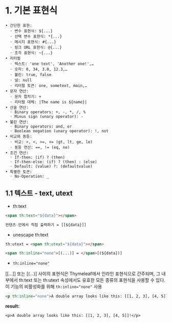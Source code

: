 # 1. 기본 표현식

```thymeleafexpressions
• 간단한 표현:
  ◦ 변수 표현식: ${...}
  ◦ 선택 변수 표현식: *{...}
  ◦ 메시지 표현식: #{...}
  ◦ 링크 URL 표현식: @{...}
  ◦ 조각 표현식: ~{...}
• 리터럴
  ◦ 텍스트: 'one text', 'Another one!',…
  ◦ 숫자: 0, 34, 3.0, 12.3,…
  ◦ 불린: true, false
  ◦ 널: null
  ◦ 리터럴 토큰: one, sometext, main,…
• 문자 연산:
  ◦ 문자 합치기: +
  ◦ 리터럴 대체: |The name is ${name}|
• 산술 연산:
  ◦ Binary operators: +, -, *, /, %
  ◦ Minus sign (unary operator): -
• 불린 연산:
  ◦ Binary operators: and, or
  ◦ Boolean negation (unary operator): !, not
• 비교와 동등:
  ◦ 비교: >, <, >=, <= (gt, lt, ge, le)
  ◦ 동등 연산: ==, != (eq, ne)
• 조건 연산:
  ◦ If-then: (if) ? (then)
  ◦ If-then-else: (if) ? (then) : (else)
  ◦ Default: (value) ?: (defaultvalue)
• 특별한 토큰:
  ◦ No-Operation: _
```

## 1.1 텍스트 - text, utext

- th:text

```html
<span th:text="${data}"></span>
```

```html
컨텐츠 안에서 직접 출력하기 = [[${data}]]
```

- unescape th:text

```html
th:utext = <span th:utext="${data}"></span>
```
```html
<span th:inline="none">[(...)] = </span>[(${data})]
```

- `th:inline="none"`

[[...]] 또는 [(...)] 사이의 표현식은 Thymeleaf에서 인라인 표현식으로 간주되며, 그 내부에서 th:text 또는 th:utext
속성에서도 유효한 모든 종류의 표현식을 사용할 수 있다.
이 기능의 비활성화를 위해 `th:inline="none"` 사용
```html
<p th:inline="none">A double array looks like this: [[1, 2, 3], [4, 5]]!</p>
```

**result:**
```text
<p>A double array looks like this: [[1, 2, 3], [4, 5]]!</p>
```

